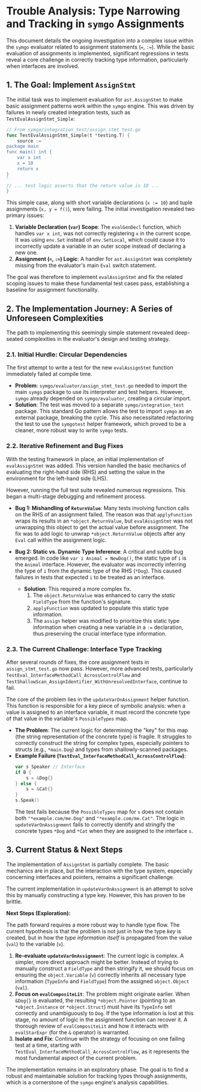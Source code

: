 # Trouble Analysis: Type Narrowing and Tracking in `symgo` Assignments

This document details the ongoing investigation into a complex issue within the `symgo` evaluator related to assignment statements (`=`, `:=`). While the basic evaluation of assignments is implemented, significant regressions in tests reveal a core challenge in correctly tracking type information, particularly when interfaces are involved.

## 1. The Goal: Implement `AssignStmt`

The initial task was to implement evaluation for `ast.AssignStmt` to make basic assignment patterns work within the `symgo` engine. This was driven by failures in newly created integration tests, such as `TestEvalAssignStmt_Simple`:

```go
// From symgo/integration_test/assign_stmt_test.go
func TestEvalAssignStmt_Simple(t *testing.T) {
	source := `
package main
func main() int {
	var x int
	x = 10
	return x
}
`
// ... test logic asserts that the return value is 10 ...
}
```

This simple case, along with short variable declarations (`x := 10`) and tuple assignments (`x, y = f()`), were failing. The initial investigation revealed two primary issues:

1.  **Variable Declaration (`var`) Scope**: The `evalGenDecl` function, which handles `var x int`, was not correctly registering `x` in the current scope. It was using `env.Set` instead of `env.SetLocal`, which could cause it to incorrectly update a variable in an outer scope instead of declaring a new one.
2.  **Assignment (`=`, `:=`) Logic**: A handler for `ast.AssignStmt` was completely missing from the evaluator's main `Eval` switch statement.

The goal was therefore to implement `evalAssignStmt` and fix the related scoping issues to make these fundamental test cases pass, establishing a baseline for assignment functionality.

## 2. The Implementation Journey: A Series of Unforeseen Complexities

The path to implementing this seemingly simple statement revealed deep-seated complexities in the evaluator's design and testing strategy.

### 2.1. Initial Hurdle: Circular Dependencies

The first attempt to write a test for the new `evalAssignStmt` function immediately failed at compile time.
-   **Problem**: `symgo/evaluator/assign_stmt_test.go` needed to import the main `symgo` package to use its interpreter and test helpers. However, `symgo` already depended on `symgo/evaluator`, creating a circular import.
-   **Solution**: The test was moved to a separate `symgo/integration_test` package. This standard Go pattern allows the test to import `symgo` as an external package, breaking the cycle. This also necessitated refactoring the test to use the `symgotest` helper framework, which proved to be a cleaner, more robust way to write `symgo` tests.

### 2.2. Iterative Refinement and Bug Fixes

With the testing framework in place, an initial implementation of `evalAssignStmt` was added. This version handled the basic mechanics of evaluating the right-hand side (RHS) and setting the value in the environment for the left-hand side (LHS).

However, running the full test suite revealed numerous regressions. This began a multi-stage debugging and refinement process.

-   **Bug 1: Mishandling of `ReturnValue`**: Many tests involving function calls on the RHS of an assignment failed. The reason was that `applyFunction` wraps its results in an `*object.ReturnValue`, but `evalAssignStmt` was not unwrapping this object to get the actual value before assignment. The fix was to add logic to unwrap `*object.ReturnValue` objects after any `Eval` call within the assignment logic.

-   **Bug 2: Static vs. Dynamic Type Inference**: A critical and subtle bug emerged. In code like `var i Animal = NewDog()`, the static type of `i` is the `Animal` interface. However, the evaluator was incorrectly inferring the type of `i` from the dynamic type of the RHS (`*Dog`). This caused failures in tests that expected `i` to be treated as an interface.
    -   **Solution**: This required a more complex fix.
        1.  The `object.ReturnValue` was enhanced to carry the *static* `FieldType` from the function's signature.
        2.  `applyFunction` was updated to populate this static type information.
        3.  The `assign` helper was modified to prioritize this static type information when creating a new variable in a `:=` declaration, thus preserving the crucial interface type information.

### 2.3. The Current Challenge: Interface Type Tracking

After several rounds of fixes, the core assignment tests in `assign_stmt_test.go` now pass. However, more advanced tests, particularly `TestEval_InterfaceMethodCall_AcrossControlFlow` and `TestShallowScan_AssignIdentifier_WithUnresolvedInterface`, continue to fail.

The core of the problem lies in the `updateVarOnAssignment` helper function. This function is responsible for a key piece of symbolic analysis: when a value is assigned to an interface variable, it must record the concrete type of that value in the variable's `PossibleTypes` map.

-   **The Problem**: The current logic for determining the "key" for this map (the string representation of the concrete type) is fragile. It struggles to correctly construct the string for complex types, especially pointers to structs (e.g., `*main.Dog`) and types from shallowly-scanned packages.
-   **Example Failure (`TestEval_InterfaceMethodCall_AcrossControlFlow`)**:
    ```go
    var s Speaker // Interface
    if B {
        s = &Dog{}
    } else {
        s = &Cat{}
    }
    s.Speak()
    ```
    The test fails because the `PossibleTypes` map for `s` does not contain both `"*example.com/me.Dog"` and `"*example.com/me.Cat"`. The logic in `updateVarOnAssignment` fails to correctly identify and stringify the concrete types `*Dog` and `*Cat` when they are assigned to the interface `s`.

## 3. Current Status & Next Steps

The implementation of `AssignStmt` is partially complete. The basic mechanics are in place, but the interaction with the type system, especially concerning interfaces and pointers, remains a significant challenge.

The current implementation in `updateVarOnAssignment` is an attempt to solve this by manually constructing a type key. However, this has proven to be brittle.

**Next Steps (Exploration):**

The path forward requires a more robust way to handle type flow. The current hypothesis is that the problem is not just in how the type *key* is created, but in how the *type information itself* is propagated from the value (`val`) to the variable (`v`).

1.  **Re-evaluate `updateVarOnAssignment`**: The current logic is complex. A simpler, more direct approach might be better. Instead of trying to manually construct a `FieldType` and then stringify it, we should focus on ensuring the `object.Variable` (`v`) correctly inherits all necessary type information (`TypeInfo` and `FieldType`) from the assigned `object.Object` (`val`).
2.  **Focus on `evalCompositeLit`**: The problem might originate earlier. When `&Dog{}` is evaluated, the resulting `*object.Pointer` (pointing to an `*object.Instance` or `*object.Struct`) must have its `TypeInfo` set correctly and unambiguously to `Dog`. If the type information is lost at this stage, no amount of logic in the assignment function can recover it. A thorough review of `evalCompositeLit` and how it interacts with `evalStarExpr` (for the `&` operator) is warranted.
3.  **Isolate and Fix**: Continue with the strategy of focusing on one failing test at a time, starting with `TestEval_InterfaceMethodCall_AcrossControlFlow`, as it represents the most fundamental aspect of the current problem.

The implementation remains in an exploratory phase. The goal is to find a robust and maintainable solution for tracking types through assignments, which is a cornerstone of the `symgo` engine's analysis capabilities.